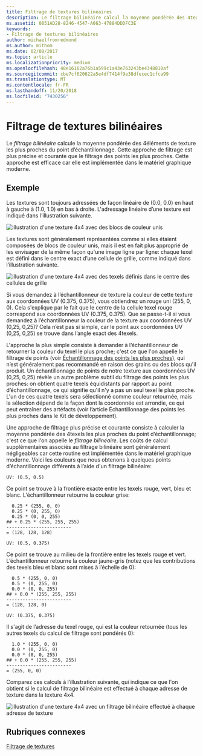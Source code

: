 ```yaml
---
title: Filtrage de textures bilinéaires
description: Le filtrage bilinéaire calcul la moyenne pondérée des 4texels les plus proches du point d'échantillonnage.
ms.assetid: 0851AD28-8246-4547-A663-47884DDDFC3E
keywords:
- Filtrage de textures bilinéaires
author: michaelfromredmond
ms.author: mithom
ms.date: 02/08/2017
ms.topic: article
ms.localizationpriority: medium
ms.openlocfilehash: 48e16162a76b1a599c1a43e763243be4348810af
ms.sourcegitcommit: cbe7cf620622a5e4df7414f9e38dfecec1cfca99
ms.translationtype: MT
ms.contentlocale: fr-FR
ms.lasthandoff: 11/20/2018
ms.locfileid: "7430256"
---
```

# <a name="bilinear-texture-filtering"></a>Filtrage de textures bilinéaires


Le *filtrage bilinéaire* calcule la moyenne pondérée des 4éléments de texture les plus proches du point d’échantillonnage. Cette approche de filtrage est plus précise et courante que le filtrage des points les plus proches. Cette approche est efficace car elle est implémentée dans le matériel graphique moderne.


## <a name="span-idexamplespanspan-idexamplespanspan-idexamplespanexample"></a><span id="Example"></span><span id="example"></span><span id="EXAMPLE"></span>Exemple


Les textures sont toujours adressées de façon linéaire de (0.0, 0.0) en haut à gauche à (1.0, 1.0) en bas à droite. L'adressage linéaire d’une texture est indiqué dans l’illustration suivante.

![illustration d'une texture 4x4 avec des blocs de couleur unis](images/bilinear-fig7a.png)

Les textures sont généralement représentées comme si elles étaient composées de blocs de couleur unis, mais il est en fait plus approprié de les envisager de la même façon qu'une image ligne par ligne: chaque texel est défini dans le centre exact d’une cellule de grille, comme indiqué dans l’illustration suivante.

![illustration d'une texture 4x4 avec des texels définis dans le centre des cellules de grille](images/bilinear-fig7b.png)

Si vous demandez à l’échantillonneur de texture la couleur de cette texture aux coordonnées UV (0.375, 0.375), vous obtiendrez un rouge uni (255, 0, 0). Cela s'explique par le fait que le centre de la cellule texel rouge correspond aux coordonnées UV (0.375, 0.375). Que se passe-t-il si vous demandez à l’échantillonneur la couleur de la texture aux coordonnées UV (0,25, 0,25)? Cela n’est pas si simple, car le point aux coordonnées UV (0,25, 0,25) se trouve dans l’angle exact des 4texels.

L'approche la plus simple consiste à demander à l’échantillonneur de retourner la couleur du texel le plus proche; c'est ce que l'on appelle le filtrage de points (voir [Échantillonnage des points les plus proches](nearest-point-sampling.md)), qui n’est généralement pas recommandé en raison des grains ou des blocs qu'il produit. Un échantillonnage de points de notre texture aux coordonnées UV (0,25, 0,25) révèle un autre problème subtil du filtrage des points les plus proches: on obtient quatre texels équidistants par rapport au point d’échantillonnage, ce qui signifie qu'il n'y a pas un seul texel le plus proche. L'un de ces quatre texels sera sélectionné comme couleur retournée, mais la sélection dépend de la façon dont la coordonnée est arrondie, ce qui peut entraîner des artéfacts (voir l’article Échantillonnage des points les plus proches dans le Kit de développement).

Une approche de filtrage plus précise et courante consiste à calculer la moyenne pondérée des 4texels les plus proches du point d’échantillonnage; c'est ce que l'on appelle le *filtrage bilinéaire*. Les coûts de calcul supplémentaires associés au filtrage bilinéaire sont généralement négligeables car cette routine est implémentée dans le matériel graphique moderne. Voici les couleurs que nous obtenons à quelques points d’échantillonnage différents à l’aide d'un filtrage bilinéaire:

```
UV: (0.5, 0.5)
```

Ce point se trouve à la frontière exacte entre les texels rouge, vert, bleu et blanc. L'échantillonneur retourne la couleur grise:

```
  0.25 * (255, 0, 0)
  0.25 * (0, 255, 0) 
  0.25 * (0, 0, 255) 
## + 0.25 * (255, 255, 255) 
------------------------
= (128, 128, 128)
```

```
UV: (0.5, 0.375)
```

Ce point se trouve au milieu de la frontière entre les texels rouge et vert. L’échantillonneur retourne la couleur jaune-gris (notez que les contributions des texels bleu et blanc sont mises à l’échelle de 0):

```
  0.5 * (255, 0, 0)
  0.5 * (0, 255, 0) 
  0.0 * (0, 0, 255) 
## + 0.0 * (255, 255, 255) 
------------------------
= (128, 128, 0)
```

```
UV: (0.375, 0.375)
```

Il s'agit de l’adresse du texel rouge, qui est la couleur retournée (tous les autres texels du calcul de filtrage sont pondérés 0):

```
  1.0 * (255, 0, 0)
  0.0 * (0, 255, 0) 
  0.0 * (0, 0, 255) 
## + 0.0 * (255, 255, 255) 
------------------------
= (255, 0, 0)
```

Comparez ces calculs à l’illustration suivante, qui indique ce que l'on obtient si le calcul de filtrage bilinéaire est effectué à chaque adresse de texture dans la texture 4x4.

![illustration d'une texture 4x4 avec un filtrage bilinéaire effectué à chaque adresse de texture](images/bilinear-fig7c.jpg)

## <a name="span-idrelated-topicsspanrelated-topics"></a><span id="related-topics"></span>Rubriques connexes


[Filtrage de textures](texture-filtering.md)

 

 




